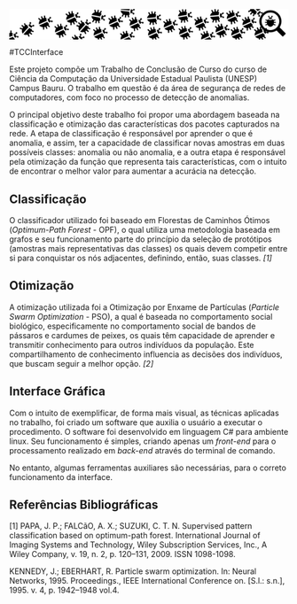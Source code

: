 <img src="WindowsFormsApplication1/Images/Bug-LineMaxSize.png" align="center" alt="Footer"/>

#TCCInterface

Este projeto compõe um Trabalho de Conclusão de Curso do curso de Ciência da Computação da Universidade Estadual Paulista (UNESP) 
Campus Bauru. O trabalho em questão é da área de segurança de redes de computadores, com foco no processo de detecção de anomalias.

O principal objetivo deste trabalho foi propor uma abordagem baseada na classificação e otimização das características dos pacotes 
capturados na rede. A etapa de classificação é responsável por aprender o que é anomalia, e assim, ter a capacidade de classificar 
novas amostras em duas possíveis classes: anomalia ou não anomalia, e a outra etapa é responsável pela otimização da função que 
representa tais características, com o intuito de encontrar o melhor valor para aumentar a acurácia na detecção.

## Classificação
O classificador utilizado foi baseado em Florestas de Caminhos Ótimos (*Optimum-Path Forest* - OPF), o qual utiliza uma metodologia 
baseada em grafos e seu funcionamento parte do princípio da seleção de protótipos (amostras mais representativas das classes) os quais 
devem competir entre si para conquistar os nós adjacentes, definindo, então, suas classes. <cite>[1]</cite>

## Otimização

A otimização utilizada foi a Otimização por Enxame de Partículas (*Particle Swarm Optimization* - PSO), a qual é baseada no 
comportamento social biológico, especificamente no comportamento social de bandos de pássaros e cardumes de peixes, os quais têm 
capacidade de aprender e transmitir conhecimento para outros indivíduos da população. Este compartilhamento de conhecimento influencia 
as decisões dos indivíduos, que buscam seguir a melhor opção. <cite>[2]</cite>

## Interface Gráfica

Com o intuito de exemplificar, de forma mais visual, as técnicas aplicadas no trabalho, foi criado um software que auxilia o usuário
a executar o procedimento. O software foi desenvolvido em linguagem C# para ambiente linux. Seu funcionamento é simples, criando apenas um *front-end* para o processamento realizado em *back-end* através do terminal de comando.

No entanto, algumas ferramentas auxiliares são necessárias, para o correto funcionamento da interface.



## Referências Bibliográficas

[1] PAPA, J. P.; FALCãO, A. X.; SUZUKI, C. T. N. Supervised pattern classification based on optimum-path forest. International Journal 
of Imaging Systems and Technology, Wiley Subscription Services, Inc., A Wiley Company, v. 19, n. 2, p. 120–131, 2009. ISSN 1098-1098.

KENNEDY, J.; EBERHART, R. Particle swarm optimization. In: Neural Networks, 1995. Proceedings., IEEE International Conference on. 
[S.l.: s.n.], 1995. v. 4, p. 1942–1948 vol.4.
